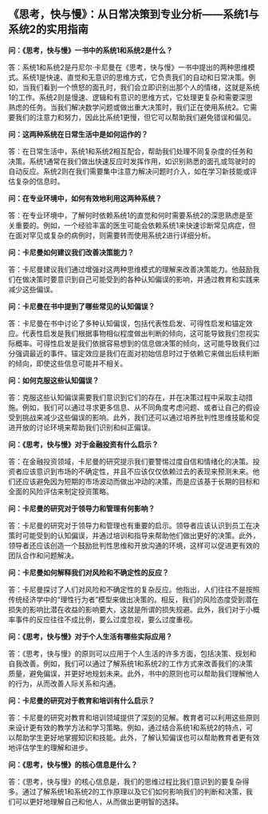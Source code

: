 ## 《思考，快与慢》：从日常决策到专业分析——系统1与系统2的实用指南

**问：《思考，快与慢》一书中的系统1和系统2是什么？**

答：系统1和系统2是丹尼尔·卡尼曼在《思考，快与慢》一书中提出的两种思维模式。系统1是快速、直觉和无意识的思维方式，它负责我们的自动和日常决策。例如，当我们看到一个愤怒的面孔时，我们会立即识别出那个人的情绪，这就是系统1的工作。系统2则是慢速、逻辑和有意识的思维方式，它处理更复杂和需要深思熟虑的任务。当我们解决数学问题或做出重大决策时，我们正在使用系统2。它需要我们的注意力和努力，因此比系统1更慢，但它可以帮助我们避免错误和偏见。

**问：这两种系统在日常生活中是如何运作的？**

答：在日常生活中，系统1和系统2相互配合，帮助我们处理不同复杂度的任务和决策。系统1通常在我们做出快速反应时发挥作用，如识别熟悉的面孔或驾驶时的自动反应。系统2则在我们需要集中注意力解决问题时介入，如在学习新技能或评估复杂的信息时。

**问：在专业环境中，如何有效地利用这两种系统？**

答：在专业环境中，了解何时依赖系统1的直觉和何时需要系统2的深思熟虑是至关重要的。例如，一个经验丰富的医生可能会依赖系统1来快速诊断常见病症，但在面对罕见或复杂的病例时，则需要转而使用系统2进行详细分析。

**问：卡尼曼如何建议我们改善决策能力？**

答：卡尼曼建议我们通过增强对这两种思维模式的理解来改善决策能力。他鼓励我们在做决策时要意识到自己可能受到的各种认知偏误的影响，并通过教育和实践来减少这些偏误。

**问：卡尼曼在书中提到了哪些常见的认知偏误？**

答：卡尼曼在书中讨论了多种认知偏误，包括代表性启发、可得性启发和锚定效应。代表性启发是我们根据事物相似程度做出判断的倾向，这可能导致我们忽视实际概率。可得性启发是我们依据容易想到的信息做决策的倾向，这可能导致我们过分强调最近的事件。锚定效应是我们在面对初始信息时过于依赖它来做出后续判断的倾向，即使这些信息可能并不相关。

**问：如何克服这些认知偏误？**

答：克服这些认知偏误需要我们意识到它们的存在，并在决策过程中采取主动措施。例如，我们可以通过寻求更多信息、从不同角度考虑问题、或者让自己的假设受到挑战来减少这些偏误的影响。此外，我们还可以通过培养批判性思维技能和促进开放的讨论环境来帮助我们识别和纠正偏误。

**问：《思考，快与慢》对于金融投资有什么启示？**

答：在金融投资领域，卡尼曼的研究提示我们要警惕过度自信和情绪化的决策。投资者应该意识到市场的不确定性，并且不应该仅仅依赖过去的表现来预测未来。他们还应该避免因为短期的市场波动而做出冲动的决策，而是应该基于长期的目标和全面的风险评估来制定投资策略。

**问：卡尼曼的研究对于领导力和管理有何影响？**

答：卡尼曼的研究对于领导力和管理也有重要的启示。领导者应该认识到员工在决策时可能受到的认知偏误，并通过培训和指导来帮助他们做出更好的决策。此外，领导者还应该创造一个鼓励批判性思维和开放沟通的环境，这样可以促进更有效的团队合作和问题解决。

**问：卡尼曼如何解释我们对风险和不确定性的反应？**

答：卡尼曼探讨了人们对风险和不确定性的复杂反应。他指出，人们往往不是按照传统经济学中的“理性行为者”模型来做出决策的。相反，我们的风险态度受到潜在损失的影响比潜在收益的影响要大，这就是所谓的损失规避。此外，我们对于小概率事件的反应往往不成比例，要么过度忽视，要么过度重视。

**问：《思考，快与慢》对于个人生活有哪些实际应用？**

答：《思考，快与慢》的原则可以应用于个人生活的许多方面，包括决策、规划和自我改善。例如，我们可以通过了解系统1和系统2的工作方式来改善我们的决策质量，避免偏误，并更好地规划未来。此外，书中的原则也可以帮助我们理解他人的行为，从而改善人际关系和沟通。

**问：卡尼曼的研究对于教育和培训有什么启示？**

答：卡尼曼的研究对教育和培训领域提供了深刻的见解。教育者可以利用这些原则来设计更有效的教学方法和学习策略。例如，通过结合系统1和系统2的特点，可以帮助学生更好地掌握知识和技能。此外，了解认知偏误也可以帮助教育者更有效地评估学生的理解和进步。

**问：《思考，快与慢》的核心信息是什么？**

答：《思考，快与慢》的核心信息是，我们的思维过程比我们意识到的要复杂得多。通过了解系统1和系统2的工作原理以及它们如何影响我们的判断和决策，我们可以更好地理解自己和他人，从而做出更明智的选择。
